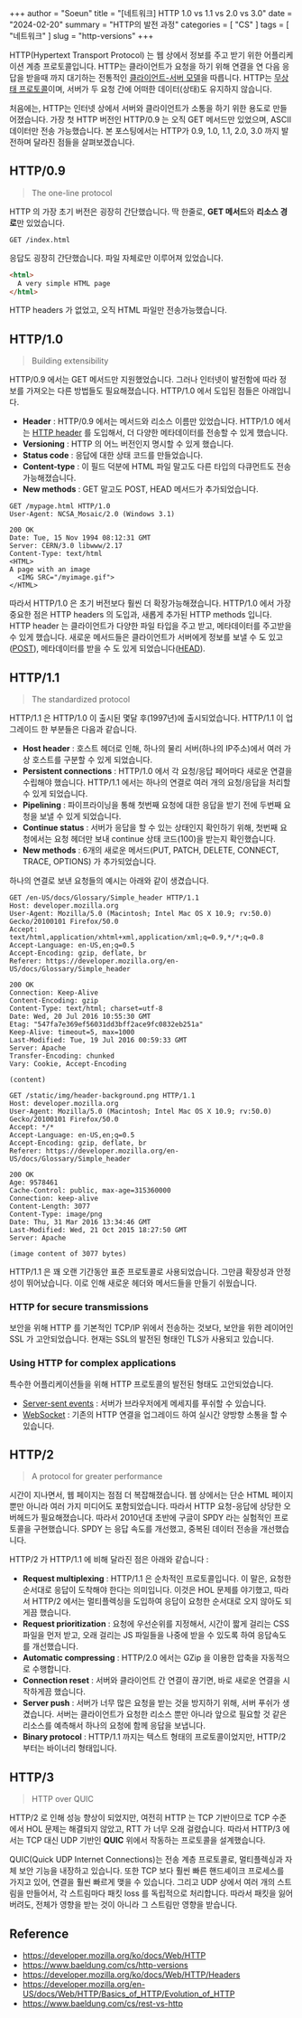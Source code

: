 +++
author = "Soeun"
title = "[네트워크] HTTP 1.0 vs 1.1 vs 2.0 vs 3.0"
date = "2024-02-20"
summary = "HTTP의 발전 과정"
categories = [
    "CS"
]
tags = [
    "네트워크"
]
slug = "http-versions"
+++

HTTP(Hypertext Transport Protocol) 는 웹 상에서 정보를 주고 받기 위한  어플리케이션 계층 프로토콜입니다. HTTP는 클라이언트가 요청을 하기 위해 연결을 연 다음 응답을 받을때 까지 대기하는 전통적인 [클라이언트-서버 모델](https://en.wikipedia.org/wiki/Client%E2%80%93server_model)을 따릅니다. HTTP는 [무상태 프로토콜](https://en.wikipedia.org/wiki/Stateless_protocol)이며, 서버가 두 요청 간에 어떠한 데이터(상태)도 유지하지 않습니다.

처음에는, HTTP는 인터넷 상에서 서버와 클라이언트가 소통을 하기 위한 용도로 만들어졌습니다. 가장 첫 HTTP 버전인 HTTP/0.9 는 오직 GET 메서드만 있었으며, ASCII 데이터만 전송 가능했습니다. 본 포스팅에서는 HTTP가 0.9, 1.0, 1.1, 2.0, 3.0 까지 발전하며 달라진 점들을 살펴보겠습니다. 

## HTTP/0.9

> The one-line protocol

HTTP 의 가장 초기 버전은 굉장히 간단했습니다. 딱 한줄로, **GET 메서드**와 **리소스 경로**만 있었습니다.

```HTTP
GET /index.html
```

응답도 굉장히 간단했습니다. 파일 자체로만 이루어져 있었습니다.

```HTML
<html>
  A very simple HTML page
</html>
```

HTTP headers 가 없었고, 오직 HTML 파일만 전송가능했습니다. 

## HTTP/1.0

> Building extensibility

HTTP/0.9 에서는 GET 메서드만 지원했었습니다. 그러나 인터넷이 발전함에 따라 정보를 가져오는 다른 방법들도 필요해졌습니다. HTTP/1.0 에서 도입된 점들은 아래입니다. 
- **Header** : HTTP/0.9 에서는 메서드와 리소스 이름만 있었습니다. HTTP/1.0 에서는 [HTTP header](https://developer.mozilla.org/ko/docs/Web/HTTP/Headers) 를 도입해서, 더 다양한 메타데이터를 전송할 수 있게 했습니다. 
- **Versioning** : HTTP 의 어느 버전인지 명시할 수 있게 했습니다.
- **Status code** : 응답에 대한 상태 코드를 만들었습니다.
- **Content-type** : 이 필드 덕분에 HTML 파일 말고도 다른 타입의 다큐먼트도 전송 가능해졌습니다.
- **New methods** : GET 말고도 POST, HEAD 메서드가 추가되었습니다. 

```HTTP
GET /mypage.html HTTP/1.0
User-Agent: NCSA_Mosaic/2.0 (Windows 3.1)

200 OK
Date: Tue, 15 Nov 1994 08:12:31 GMT
Server: CERN/3.0 libwww/2.17
Content-Type: text/html
<HTML>
A page with an image
  <IMG SRC="/myimage.gif">
</HTML>
```

따라서 HTTP/1.0 은 초기 버전보다 훨씬 더 확장가능해졌습니다. HTTP/1.0 에서 가장 중요한 점은 HTTP headers 의 도입과, 새롭게 추가된 HTTP methods 입니다. HTTP header 는 클라이언트가 다양한 파일 타입을 주고 받고, 메타데이터를 주고받을 수 있게 했습니다. 새로운 메서드들은 클라이언트가 서버에게 정보를 보낼 수 도 있고([POST](https://developer.mozilla.org/en-US/docs/Web/HTTP/Methods/POST)), 메타데이터를 받을 수 도 있게 되었습니다([HEAD](https://developer.mozilla.org/en-US/docs/Web/HTTP/Methods/HEAD)). 

## HTTP/1.1

> The standardized protocol 

HTTP/1.1 은 HTTP/1.0 이 출시된 몇달 후(1997년)에 출시되었습니다. HTTP/1.1 이 업그레이드 한 부분들은 다음과 같습니다.
- **Host header** : 호스트 헤더로 인해, 하나의 물리 서버(하나의 IP주소)에서 여러 가상 호스트를 구분할 수 있게 되었습니다. 
- **Persistent connections** : HTTP/1.0 에서 각 요청/응답 페어마다 새로운 연결을 수립해야 했습니다. HTTP/1.1 에서는 하나의 연결로 여러 개의 요청/응답을 처리할 수 있게 되었습니다.
- **Pipelining** : 파이프라이닝을 통해 첫번째 요청에 대한 응답을 받기 전에 두번째 요청을 보낼 수 있게 되었습니다. 
- **Continue status** : 서버가 응답을 할 수 있는 상태인지 확인하기 위해, 첫번째 요청에서는 요청 헤더만 보내 continue 상태 코드(100)을 받는지 확인했습니다. 
- **New methods** : 6개의 새로운 메서드(PUT, PATCH, DELETE, CONNECT, TRACE, OPTIONS) 가 추가되었습니다. 

하나의 연결로 보낸 요청들의 예시는 아래와 같이 생겼습니다.

```HTTP
GET /en-US/docs/Glossary/Simple_header HTTP/1.1
Host: developer.mozilla.org
User-Agent: Mozilla/5.0 (Macintosh; Intel Mac OS X 10.9; rv:50.0) Gecko/20100101 Firefox/50.0
Accept: text/html,application/xhtml+xml,application/xml;q=0.9,*/*;q=0.8
Accept-Language: en-US,en;q=0.5
Accept-Encoding: gzip, deflate, br
Referer: https://developer.mozilla.org/en-US/docs/Glossary/Simple_header

200 OK
Connection: Keep-Alive
Content-Encoding: gzip
Content-Type: text/html; charset=utf-8
Date: Wed, 20 Jul 2016 10:55:30 GMT
Etag: "547fa7e369ef56031dd3bff2ace9fc0832eb251a"
Keep-Alive: timeout=5, max=1000
Last-Modified: Tue, 19 Jul 2016 00:59:33 GMT
Server: Apache
Transfer-Encoding: chunked
Vary: Cookie, Accept-Encoding

(content)

GET /static/img/header-background.png HTTP/1.1
Host: developer.mozilla.org
User-Agent: Mozilla/5.0 (Macintosh; Intel Mac OS X 10.9; rv:50.0) Gecko/20100101 Firefox/50.0
Accept: */*
Accept-Language: en-US,en;q=0.5
Accept-Encoding: gzip, deflate, br
Referer: https://developer.mozilla.org/en-US/docs/Glossary/Simple_header

200 OK
Age: 9578461
Cache-Control: public, max-age=315360000
Connection: keep-alive
Content-Length: 3077
Content-Type: image/png
Date: Thu, 31 Mar 2016 13:34:46 GMT
Last-Modified: Wed, 21 Oct 2015 18:27:50 GMT
Server: Apache

(image content of 3077 bytes)
```

HTTP/1.1 은 꽤 오랜 기간동안 표준 프로토콜로 사용되었습니다. 그만큼 확장성과 안정성이 뛰어났습니다. 이로 인해 새로운 헤더와 메서드들을 만들기 쉬웠습니다. 

### HTTP for secure transmissions

보안을 위해 HTTP 를 기본적인 TCP/IP 위에서 전송하는 것보다, 보안을 위한 레이어인 SSL 가 고안되었습니다. 현재는 SSL의 발전된 형태인 TLS가 사용되고 있습니다.

### Using HTTP for complex applications

특수한 어플리케이션들을 위해 HTTP 프로토콜의 발전된 형태도 고안되었습니다. 
- [Server-sent events](https://developer.mozilla.org/en-US/docs/Web/API/Server-sent_events) : 서버가 브라우저에게 메세지를 푸쉬할 수 있습니다.
- [WebSocket](https://developer.mozilla.org/en-US/docs/Web/API/WebSockets_API) : 기존의 HTTP 연결을 업그레이드 하여 실시간 양방향 소통을 할 수 있습니다. 

## HTTP/2 

> A protocol for greater performance

시간이 지나면서, 웹 페이지는 점점 더 복잡해졌습니다. 웹 상에서는 단순 HTML 페이지 뿐만 아니라 여러 가지 미디어도 포함되었습니다. 따라서 HTTP 요청-응답에 상당한 오버헤드가 필요해졌습니다. 따라서 2010년대 초반에 구글이 SPDY 라는 실험적인 프로토콜을 구현했습니다. SPDY 는 응답 속도를 개선했고, 중복된 데이터 전송을 개선했습니다. 

HTTP/2 가 HTTP/1.1 에 비해 달라진 점은 아래와 같습니다 :
- **Request multiplexing** : HTTP/1.1 은 순차적인 프로토콜입니다. 이 말은, 요청한 순서대로 응답이 도착해야 한다는 의미입니다. 이것은 HOL 문제를 야기했고, 따라서 HTTP/2 에서는 멀티플렉싱을 도입하여 응답이 요청한 순서대로 오지 않아도 되게끔 했습니다. 
- **Request prioritization** : 요청에 우선순위를 지정해서, 시간이 짧게 걸리는 CSS 파일을 먼저 받고, 오래 걸리는 JS 파일들을 나중에 받을 수 있도록 하여 응답속도를 개선했습니다.
- **Automatic compressing** : HTTP/2.0 에서는 GZip 을 이용한 압축을 자동적으로 수행합니다. 
- **Connection reset** : 서버와 클라이언트 간 연결이 끊기면, 바로 새로운 연결을 시작하게끔 했습니다. 
- **Server push** : 서버가 너무 많은 요청을 받는 것을 방지하기 위해, 서버 푸쉬가 생겼습니다. 서버는 클라이언트가 요청한 리소스 뿐만 아니라 앞으로 필요할 것 같은 리소스를 예측해서 하나의 요청에 함께 응답을 보냅니다. 
- **Binary protocol** : HTTP/1.1 까지는 텍스트 형태의 프로토콜이었지만, HTTP/2 부터는 바이너리 형태입니다. 

## HTTP/3

> HTTP over QUIC

HTTP/2 로 인해 성능 향상이 되었지만, 여전히 HTTP 는 TCP 기반이므로 TCP 수준에서 HOL 문제는 해결되지 않았고, RTT 가 너무 오래 걸렸습니다. 따라서 HTTP/3 에서는 TCP 대신 UDP 기반인 **QUIC** 위에서 작동하는 프로토콜을 설계했습니다. 

QUIC(Quick UDP Internet Connections)는 전송 계층 프로토콜로, 멀티플렉싱과 자체 보안 기능을 내장하고 있습니다. 또한 TCP 보다 훨씬 빠른 핸드셰이크 프로세스를 가지고 있어, 연결을 훨씬 빠르게 맺을 수 있습니다. 그리고 UDP 상에서 여러 개의 스트림을 만들어서, 각 스트림마다 패킷 loss 를 독립적으로 처리합니다. 따라서 패킷을 잃어버려도, 전체가 영향을 받는 것이 아니라 그 스트림만 영향을 받습니다. 



## Reference
- https://developer.mozilla.org/ko/docs/Web/HTTP
- https://www.baeldung.com/cs/http-versions
- https://developer.mozilla.org/ko/docs/Web/HTTP/Headers
- https://developer.mozilla.org/en-US/docs/Web/HTTP/Basics_of_HTTP/Evolution_of_HTTP
- https://www.baeldung.com/cs/rest-vs-http